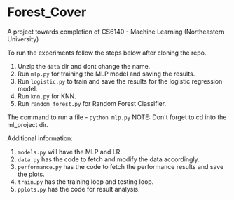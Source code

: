 # Forest_Cover
A project towards completion of CS6140 - Machine Learning (Northeastern University)

To run the experiments follow the steps below after cloning the repo. 

1. Unzip the `data` dir and dont change the name.
2. Run `mlp.py` for training the MLP model and saving the results.
3. Run `logistic.py` to train and save the results for the logistic regression model.
4. Run `knn.py` for KNN.
5. Run `random_forest.py` for Random Forest Classifier.

The command to run a file - `python mlp.py`
NOTE: Don't forget to cd into the ml_project dir.

Additional information:
1. `models.py` will have the MLP and LR.
2. `data.py` has the code to fetch and modify the data accordingly.
3. `performance.py` has the code to fetch the performance results and save the plots.
4. `train.py` has the training loop and testing loop.
5. `pplots.py` has the code for result analysis.
